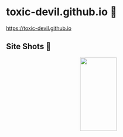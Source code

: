 # toxic-devil.github.io 💫

https://toxic-devil.github.io

## Site Shots 📸

<div align = "center">
  <img src = "https://raw.githubusercontent.com/TOXIC-DEVIL/toxic-devil.github.io/TOXIC-DEVIL-OFFICIAL/media/IMG_20210805_214211.jpg" width = "100" height = "200">
